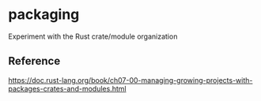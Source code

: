 # packaging

Experiment with the Rust crate/module organization

## Reference

https://doc.rust-lang.org/book/ch07-00-managing-growing-projects-with-packages-crates-and-modules.html
